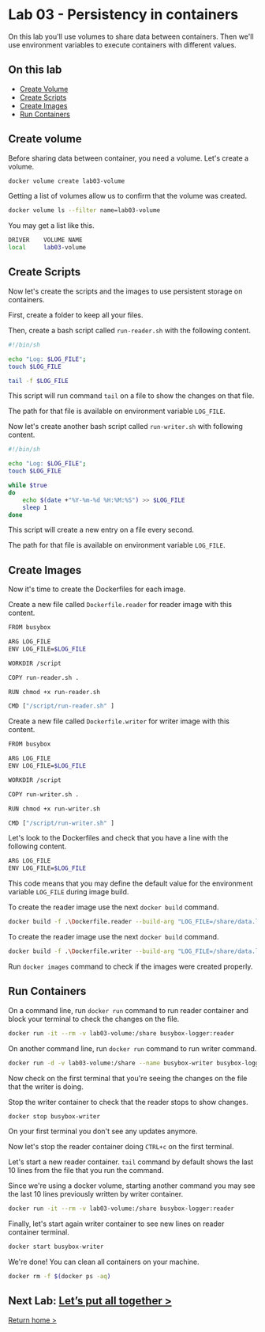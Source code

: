 # Lab 03 - Persistency in containers

On this lab you'll use volumes to share data between containers.
Then we'll use environment variables to execute containers with different values.

## On this lab

- [Create Volume](README.md#create-volume)
- [Create Scripts](README.md#create-scripts)
- [Create Images](README.md#create-images)
- [Run Containers](README.md#run-containers)

## Create volume

Before sharing data between container, you need a volume. Let's create a volume.

```bash
docker volume create lab03-volume
```

Getting a list of volumes allow us to confirm that the volume was created.

```bash
docker volume ls --filter name=lab03-volume
```

You may get a list like this.

```bash
DRIVER    VOLUME NAME
local     lab03-volume
```

## Create Scripts

Now let's create the scripts and the images to use persistent storage on containers.

First, create a folder to keep all your files.

Then, create a bash script called `run-reader.sh` with the following content.

```bash
#!/bin/sh

echo "Log: $LOG_FILE";
touch $LOG_FILE

tail -f $LOG_FILE
```

This script will run command `tail` on a file to show the changes on that file.

The path for that file is available on environment variable `LOG_FILE`.

Now let's create another bash script called `run-writer.sh` with following content.

```bash
#!/bin/sh

echo "Log: $LOG_FILE";
touch $LOG_FILE

while $true
do 
    echo $(date +"%Y-%m-%d %H:%M:%S") >> $LOG_FILE
    sleep 1
done
```

This script will create a new entry on a file every second.

The path for that file is available on environment variable `LOG_FILE`.

## Create Images

Now it's time to create the Dockerfiles for each image.

Create a new file called `Dockerfile.reader` for reader image with this content.

```bash
FROM busybox

ARG LOG_FILE
ENV LOG_FILE=$LOG_FILE

WORKDIR /script

COPY run-reader.sh .

RUN chmod +x run-reader.sh

CMD ["/script/run-reader.sh" ]
```

Create a new file called `Dockerfile.writer` for writer image with this content.

```bash
FROM busybox

ARG LOG_FILE
ENV LOG_FILE=$LOG_FILE

WORKDIR /script

COPY run-writer.sh .

RUN chmod +x run-writer.sh

CMD ["/script/run-writer.sh" ]
```

Let's look to the Dockerfiles and check that you have a line with the following content.

```bash
ARG LOG_FILE
ENV LOG_FILE=$LOG_FILE
```

This code means that you may define the default value for the environment variable `LOG_FILE` during image build.

To create the reader image use the next `docker build` command.

```bash
docker build -f .\Dockerfile.reader --build-arg "LOG_FILE=/share/data.log" -t busybox-logger:reader .
```

To create the reader image use the next `docker build` command.

```bash
docker build -f .\Dockerfile.writer --build-arg "LOG_FILE=/share/data.log" -t busybox-logger:writer .
```

Run `docker images` command to check if the images were created properly.

## Run Containers

On a command line, run `docker run` command to run reader container and block your terminal to check the changes on the file.

```bash
docker run -it --rm -v lab03-volume:/share busybox-logger:reader
```

On another command line, run `docker run` command to run writer command.

```bash
docker run -d -v lab03-volume:/share --name busybox-writer busybox-logger:writer
```

Now check on the first terminal that you're seeing the changes on the file that the writer is doing.

Stop the writer container to check that the reader stops to show changes.

```bash
docker stop busybox-writer
```

On your first terminal you don't see any updates anymore.

Now let's stop the reader container doing `CTRL+c` on the first terminal.

Let's start a new reader container. `tail` command by default shows the last 10 lines from the file that you run the command.

Since we're using a docker volume, starting another command you may see the last 10 lines previously written by writer container.

```bash
docker run -it --rm -v lab03-volume:/share busybox-logger:reader
```

Finally, let's start again writer container to see new lines on reader container terminal.

```bash
docker start busybox-writer
```

We're done! You can clean all containers on your machine.

```bash
docker rm -f $(docker ps -aq)
```

## Next Lab: [Let’s put all together >](lab04.md)

[Return home >](../README.md#labs)
